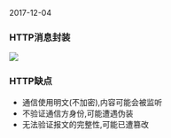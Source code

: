 2017-12-04
### HTTP消息封装
![](https://github.com/t734070824/tq.java/blob/master/tq.java.http/src/main/java/_tujie_http/1.png?raw=true)

### HTTP缺点
- 通信使用明文(不加密),内容可能会被监听
- 不验证通信方身份,可能遭遇伪装
- 无法验证报文的完整性,可能已遭篡改





